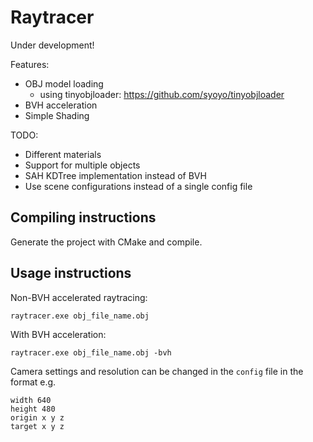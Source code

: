 # Raytracer
Under development!

Features:
- OBJ model loading
  * using tinyobjloader: https://github.com/syoyo/tinyobjloader
- BVH acceleration
- Simple Shading

TODO:
- Different materials
- Support for multiple objects
- SAH KDTree implementation instead of BVH
- Use scene configurations instead of a single config file

## Compiling instructions
Generate the project with CMake and compile.

## Usage instructions
Non-BVH accelerated raytracing:
```
raytracer.exe obj_file_name.obj
```

With BVH acceleration:
```
raytracer.exe obj_file_name.obj -bvh
```

Camera settings and resolution can be changed in the `config` file in the format
e.g.
```
width 640 
height 480
origin x y z
target x y z
```
